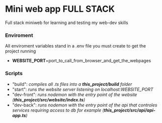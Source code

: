 # Mini web app FULL STACK
Full stack miniweb for learning and testing my web-dev skills

### Enviroment
All enviroment variables stand in a .env file you must create to get the project running
+ **WEBSITE_PORT**=port_to_call_from_browser_and_get_the_webpages

### Scripts
+  "build": *compiles all .ts files into a **this_project/build** folder*
+  "start": *runs the website server listening on localhost:WEBSITE_PORT*
+  "dev-front": *runs nodemon with the entry point of the website (**this_project/src/website/index.ts**)*
+  "dev-back": *runs nodemon with the entry point of the api that controles services requiring access to db for example (**this_project/src/api/api-app.ts**)*
